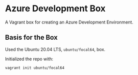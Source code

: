 # Azure Development Box

A Vagrant box for creating an Azure Development Environment.

## Basis for the Box

Used the Ubuntu 20.04 LTS, `ubuntu/focal64`, box.

Initialized the repo with:

```bash
vagrant init ubuntu/focal64
```

